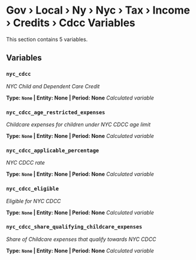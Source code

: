 # Gov › Local › Ny › Nyc › Tax › Income › Credits › Cdcc Variables

This section contains 5 variables.

## Variables

### `nyc_cdcc`
*NYC Child and Dependent Care Credit*

**Type: `None` | Entity: None | Period: None**
*Calculated variable*

### `nyc_cdcc_age_restricted_expenses`
*Childcare expenses for children under NYC CDCC age limit*

**Type: `None` | Entity: None | Period: None**
*Calculated variable*

### `nyc_cdcc_applicable_percentage`
*NYC CDCC rate*

**Type: `None` | Entity: None | Period: None**
*Calculated variable*

### `nyc_cdcc_eligible`
*Eligible for NYC CDCC*

**Type: `None` | Entity: None | Period: None**
*Calculated variable*

### `nyc_cdcc_share_qualifying_childcare_expenses`
*Share of Childcare expenses that qualify towards NYC CDCC*

**Type: `None` | Entity: None | Period: None**
*Calculated variable*
